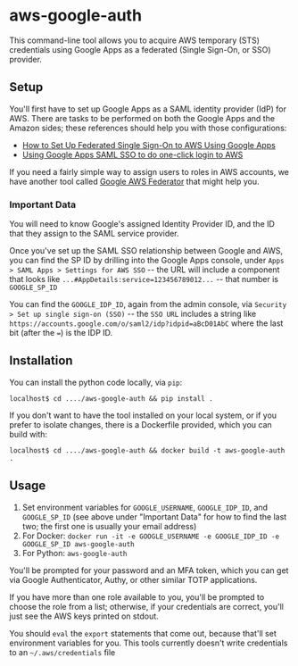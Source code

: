 # aws-google-auth

This command-line tool allows you to acquire AWS temporary (STS) credentials using Google Apps as a
federated (Single Sign-On, or SSO) provider.

## Setup

You'll first have to set up Google Apps as a SAML identity provider (IdP) for AWS. There are tasks to be
performed on both the Google Apps and the Amazon sides; these references should help you with those
configurations:

* [How to Set Up Federated Single Sign-On to AWS Using Google Apps](https://aws.amazon.com/blogs/security/how-to-set-up-federated-single-sign-on-to-aws-using-google-apps/)
* [Using Google Apps SAML SSO to do one-click login to
  AWS](https://blog.faisalmisle.com/2015/11/using-google-apps-saml-sso-to-do-one-click-login-to-aws/)

If you need a fairly simple way to assign users to roles in AWS accounts, we have another tool called
[Google AWS Federator](https://github.com/cevoaustralia/google-aws-federator) that might help you.

### Important Data

You will need to know Google's assigned Identity Provider ID, and the ID that they
assign to the SAML service provider.

Once you've set up the SAML SSO relationship between Google and AWS, you can find the
SP ID by drilling into the Google Apps console, under `Apps > SAML Apps > Settings for
AWS SSO` -- the URL will include a component that looks like 
`...#AppDetails:service=123456789012...` -- that number is `GOOGLE_SP_ID`

You can find the  `GOOGLE_IDP_ID`, again from the admin console, via `Security > Set
up single sign-on (SSO)` -- the `SSO URL` includes a string like
`https://accounts.google.com/o/saml2/idp?idpid=aBcD01AbC` where the last bit (after
the `=`) is the IDP ID.

## Installation

You can install the python code locally, via `pip`:

```shell
localhost$ cd ..../aws-google-auth && pip install .
```

If you don't want to have the tool installed on your local system, or if you prefer to isolate changes,
there is a Dockerfile provided, which you can build with:

```shell
localhost$ cd ..../aws-google-auth && docker build -t aws-google-auth .
```

## Usage

1. Set environment variables for `GOOGLE_USERNAME`, `GOOGLE_IDP_ID`, and
   `GOOGLE_SP_ID` (see above under "Important Data" for how to find the last two; the
   first one is usually your email address)
1. For Docker: `docker run -it -e GOOGLE_USERNAME -e GOOGLE_IDP_ID -e GOOGLE_SP_ID
   aws-google-auth`
1. For Python: `aws-google-auth`

You'll be prompted for your password and an MFA token, which you can get via Google
Authenticator, Authy, or other similar TOTP applications.

If you have more than one role available to you, you'll be prompted to choose the role
from a list; otherwise, if your credentials are correct, you'll just see the AWS keys
printed on stdout.

You should `eval` the `export` statements that come out, because that'll set
environment variables for you. This tools currently doesn't write credentials to an
`~/.aws/credentials` file
